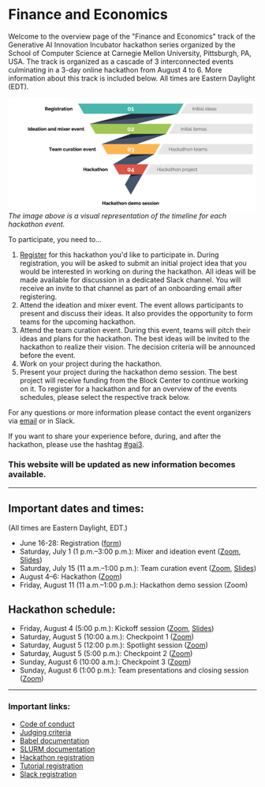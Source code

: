 # Finance and Economics

Welcome to the overview page of the "Finance and Economics" track of the Generative AI Innovation Incubator hackathon series organized by the School of Computer Science at Carnegie Mellon University, Pittsburgh, PA, USA. The track is organized as a cascade of 3 interconnected events culminating in a 3-day online hackathon from August 4 to 6. More information about this track is included below. All times are Eastern Daylight (EDT).

![Track overview](overview.png?raw=true "Track overview")
_The image above is a visual representation of the timeline for each hackathon event._

To participate, you need to…
1. [Register](https://forms.gle/3ahFyf1K1bnhwd6y7) for this hackathon you'd like to participate in. During registration, you will be asked to submit an initial project idea that you would be interested in working on during the hackathon. All ideas will be made available for discussion in a dedicated Slack channel. You will receive an invite to that channel as part of an onboarding email after registering.
2. Attend the ideation and mixer event. The event allows participants to present and discuss their ideas. It also provides the opportunity to form teams for the upcoming hackathon.
3. Attend the team curation event. During this event, teams will pitch their ideas and plans for the hackathon. The best ideas will be invited to the hackathon to realize their vision. The decision criteria will be announced before the event.
4. Work on your project during the hackathon.
5. Present your project during the hackathon demo session. The best project will receive funding from the Block Center to continue working on it.
To register for a hackathon and for an overview of the events schedules, please select the respective track below.

For any questions or more information please contact the event organizers via [email](mailto:llmhackathon2023@cs.cmu.edu) or in Slack.

If you want to share your experience before, during, and after the hackathon, please use the hashtag [#gai3](https://twitter.com/hashtag/gai3).

### This website will be updated as new information becomes available.

---

## Important dates and times:
(All times are Eastern Daylight, EDT.)

* June 16-28: Registration ([form](https://forms.gle/3ahFyf1K1bnhwd6y7)) 
* Saturday, July 1 (1 p.m.–3:00 p.m.): Mixer and ideation event ([Zoom](https://cmu.zoom.us/j/97956607497?pwd=aWRCNVNkRVZUL1FLcldlN0VaSG9VQT09), [Slides](https://drive.google.com/file/d/189UUnR219XYiISq8EXCRHb5WF2cFY4uR/view?usp=sharing))
* Saturday, July 15 (11 a.m.–1:00 p.m.): Team curation event ([Zoom](https://cmu.zoom.us/j/97956607497?pwd=aWRCNVNkRVZUL1FLcldlN0VaSG9VQT09), [Slides](https://drive.google.com/file/d/18vKMNsaa6l4CfCVlSdNUJa3o4iCIYK-V/view?usp=sharing))
* August 4–6: Hackathon ([Zoom](https://cmu.zoom.us/j/97956607497?pwd=aWRCNVNkRVZUL1FLcldlN0VaSG9VQT09))
* Friday, August 11 (11 a.m.–1:00 p.m.): Hackathon demo session (Zoom)

## Hackathon schedule:
* Friday, August 4 (5:00 p.m.): Kickoff session ([Zoom](https://cmu.zoom.us/j/97956607497?pwd=aWRCNVNkRVZUL1FLcldlN0VaSG9VQT09), [Slides](https://drive.google.com/file/d/1AODv_RuFfRyJ0-_FsBP9QMQLumG8To8W/view?usp=sharing))
* Saturday, August 5 (10:00 a.m.): Checkpoint 1 ([Zoom](https://cmu.zoom.us/j/97956607497?pwd=aWRCNVNkRVZUL1FLcldlN0VaSG9VQT09))
* Saturday, August 5 (12:00 p.m.): Spotlight session ([Zoom](https://cmu.zoom.us/j/97956607497?pwd=aWRCNVNkRVZUL1FLcldlN0VaSG9VQT09))
* Saturday, August 5 (5:00 p.m.): Checkpoint 2 ([Zoom](https://cmu.zoom.us/j/97956607497?pwd=aWRCNVNkRVZUL1FLcldlN0VaSG9VQT09))
* Sunday, August 6 (10:00 a.m.): Checkpoint 3 ([Zoom](https://cmu.zoom.us/j/97956607497?pwd=aWRCNVNkRVZUL1FLcldlN0VaSG9VQT09))
* Sunday, August 6 (1:00 p.m.): Team presentations and closing session ([Zoom](https://cmu.zoom.us/j/97956607497?pwd=aWRCNVNkRVZUL1FLcldlN0VaSG9VQT09))

---

### Important links:

* [Code of conduct](https://www.cs.cmu.edu/generative-ai/conduct)
* [Judging criteria](https://drive.google.com/file/d/148bv3EZwu1xEdFCkRkGTRBRsWttDtsr-/view?usp=sharing)
* [Babel documentation](https://docs.google.com/document/d/1Xnex0_mt_fpOdH8evSUoAOYxcIXjM3_Ur_dgAPirKxc/edit?usp=sharing)
* [SLURM documentation](https://docs.google.com/document/d/1Xy8SihuNVhIor-ZW5qzV_kfrCqHTGCn_8HDzQ3HNL6k/edit?usp=sharing)
* [Hackathon registration](https://forms.gle/SSaHD1uzcDGcdJxZ9)
* [Tutorial registration](https://cs.cmu.edu/generative-ai/forms/event-registration)
* [Slack registration](https://join.slack.com/t/genaicommunity/shared_invite/zt-1wi4julw3-~O4stqKCl9owMARbSyeuzw)
